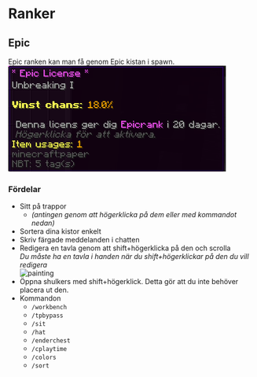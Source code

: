 # Ranker

## Epic
Epic ranken kan man få genom Epic kistan i spawn.  
![epic](../.vuepress/public/images/epiclicense.png)

### Fördelar
- Sitt på trappor 
  - *(antingen genom att högerklicka på dem eller med kommandot nedan)* 
- Sortera dina kistor enkelt  
- Skriv färgade meddelanden i chatten  
- Redigera en tavla genom att shift+högerklicka på den och scrolla  
  *Du måste ha en tavla i handen när du shift+högerklickar på den du vill redigera*   
![painting](http://www.zrips.net/wp-content/uploads/2019/02/2018-03-23_11-30-11.gif)
- Öppna shulkers med shift+högerklick. Detta gör att du inte behöver placera ut den.
- Kommandon  
  - `/workbench`  
  - `/tpbypass`  
  - `/sit`  
  - `/hat`  
  - `/enderchest`  
  - `/cplaytime`  
  - `/colors`  
  - `/sort`  